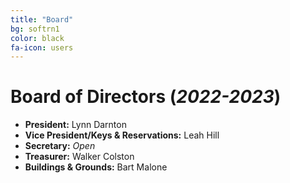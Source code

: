 ```yaml
---
title: "Board"
bg: softrn1
color: black
fa-icon: users
---
```


# Board of Directors (*2022-2023*)
- **President:** Lynn Darnton
- **Vice President/Keys & Reservations:** Leah Hill
- **Secretary:** _Open_
- **Treasurer:** Walker Colston
- **Buildings & Grounds:** Bart Malone
